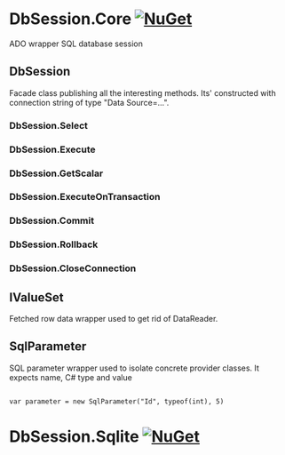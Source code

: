 # DbSession.Core [![NuGet](https://img.shields.io/nuget/v/MeziTrny.DbSession.Core.svg)](https://www.nuget.org/packages/MeziTrny.DbSession.Core/)

ADO wrapper SQL database session

## DbSession
Facade class publishing all the interesting methods. Its' constructed with connection string of type "Data Source=...".

### DbSession.Select

### DbSession.Execute

### DbSession.GetScalar

### DbSession.ExecuteOnTransaction

### DbSession.Commit

### DbSession.Rollback

### DbSession.CloseConnection

## IValueSet
Fetched row data wrapper used to get rid of DataReader.

## SqlParameter
SQL parameter wrapper used to isolate concrete provider classes. It expects name, C# type and value

<code>
var parameter = new SqlParameter("Id", typeof(int), 5)
</code>

# DbSession.Sqlite [![NuGet](https://img.shields.io/nuget/v/MeziTrny.DbSession.Sqlite.svg)](https://www.nuget.org/packages/MeziTrny.DbSession.Sqlite/)
